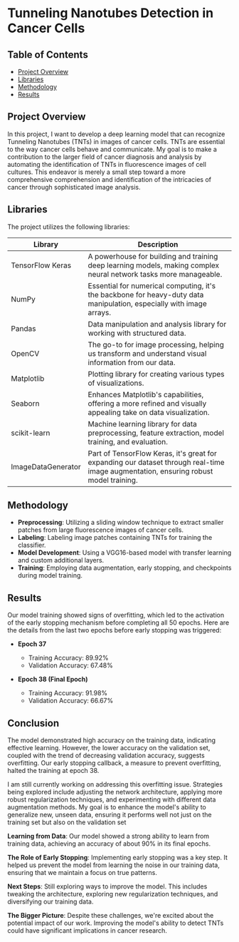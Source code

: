 # Tunneling Nanotubes Detection in Cancer Cells

## Table of Contents
- [Project Overview](#project-overview)
- [Libraries](#libraries)
- [Methodology](#methodology)
- [Results](#results)

## Project Overview
In this project, I want to develop a deep learning model that can recognize Tunneling Nanotubes (TNTs) in images of cancer cells. TNTs are essential to the way cancer cells behave and communicate. My goal is to make a contribution to the larger field of cancer diagnosis and analysis by automating the identification of TNTs in fluorescence images of cell cultures. This endeavor is merely a small step toward a more comprehensive comprehension and identification of the intricacies of cancer through sophisticated image analysis.

## Libraries
The project utilizes the following libraries:

| Library                | Description                                                  |
|------------------------|--------------------------------------------------------------|
| TensorFlow Keras       | A powerhouse for building and training deep learning models, making complex neural network tasks more manageable. |
| NumPy                  | Essential for numerical computing, it's the backbone for heavy-duty data manipulation, especially with image arrays. |
| Pandas                 | Data manipulation and analysis library for working with structured data. |
| OpenCV                 | The go-to for image processing, helping us transform and understand visual information from our data. |
| Matplotlib             | Plotting library for creating various types of visualizations. |
| Seaborn                | Enhances Matplotlib's capabilities, offering a more refined and visually appealing take on data visualization. |
| scikit-learn           | Machine learning library for data preprocessing, feature extraction, model training, and evaluation. |
| ImageDataGenerator     | Part of TensorFlow Keras, it's great for expanding our dataset through real-time image augmentation, ensuring robust model training. |

## Methodology
- **Preprocessing**: Utilizing a sliding window technique to extract smaller patches from large fluorescence images of cancer cells.
- **Labeling**: Labeling image patches containing TNTs for training the classifier.
- **Model Development**: Using a VGG16-based model with transfer learning and custom additional layers.
- **Training**: Employing data augmentation, early stopping, and checkpoints during model training.

## Results

Our model training showed signs of overfitting, which led to the activation of the early stopping mechanism before completing all 50 epochs. Here are the details from the last two epochs before early stopping was triggered:

- **Epoch 37**
  - Training Accuracy: 89.92%
  - Validation Accuracy: 67.48%

- **Epoch 38 (Final Epoch)**
  - Training Accuracy: 91.98%
  - Validation Accuracy: 66.67%


## Conclusion
The model demonstrated high accuracy on the training data, indicating effective learning. However, the lower accuracy on the validation set, coupled with the trend of decreasing validation accuracy, suggests overfitting. Our early stopping callback, a measure to prevent overfitting, halted the training at epoch 38.

I am still currently working on addressing this overfitting issue. Strategies being explored include adjusting the network architecture, applying more robust regularization techniques, and experimenting with different data augmentation methods. My goal is to enhance the model's ability to generalize new, unseen data, ensuring it performs well not just on the training set but also on the validation set

**Learning from Data**: Our model showed a strong ability to learn from training data, achieving an accuracy of about 90% in its final epochs.
  
**The Role of Early Stopping**: Implementing early stopping was a key step. It helped us prevent the model from learning the noise in our training data, ensuring that we maintain a focus on true patterns.

**Next Steps**: Still exploring ways to improve the model. This includes tweaking the architecture, exploring new regularization techniques, and diversifying our training data. 

**The Bigger Picture**: Despite these challenges, we're excited about the potential impact of our work. Improving the model's ability to detect TNTs could have significant implications in cancer research.

